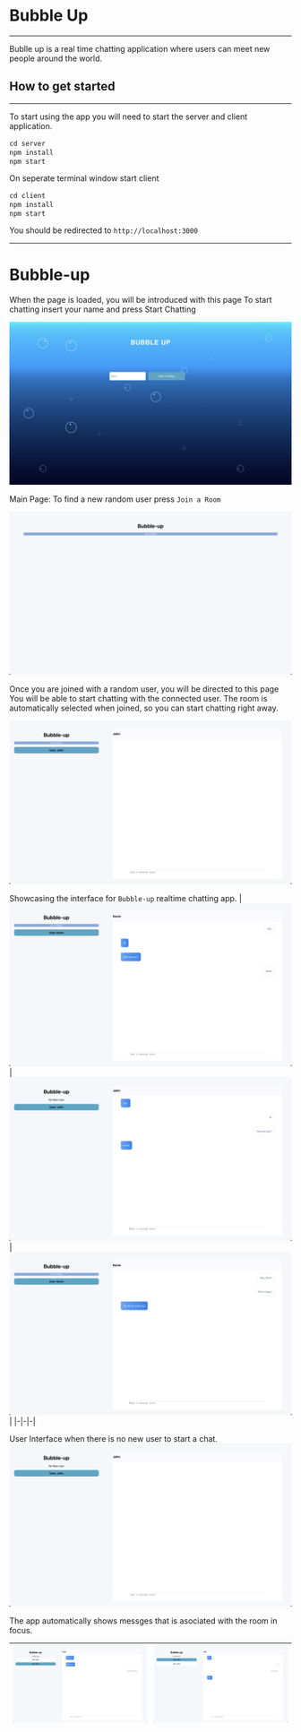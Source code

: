# Bubble Up
---
Bublle up is a real time chatting application where users can meet new people around the world. 


## How to get started
---
To start using the app you will need to start the server and client application.
```
cd server
npm install
npm start
```
On seperate terminal window start client
```
cd client
npm install
npm start
```

You should be redirected to `http://localhost:3000`

---
# Bubble-up

When the page is loaded, you will be introduced with this page
To start chatting insert your name and press Start Chatting

![Start Page](./readme-images/StartPage.png)

Main Page: To find a new random user press `Join a Room`

![Main Page](./readme-images//MainPage.png)

Once you are joined with a random user, you will be directed to this page
You will be able to start chatting with the connected user. The room is automatically selected when joined, so you can start chatting right away.

![Joined Room](./readme-images/JoinedRoom.png)

Showcasing the interface for `Bubble-up` realtime chatting app.
|![Chat Page](./readme-images/ChatPage.png)|![Chat Page](./readme-images/ChatPage2.png)|![Chat Page](./readme-images/ChatPage3.png)|
|-|-|-|

User Interface when there is no new user to start a chat.
![No New User](./readme-images//NoNewUser.png)


The app automatically shows messges that is asociated with the room in focus.

|![Focus Room](./readme-images/FocusRoom.png)|![Focus Room](./readme-images/FocusRoom2.png)|
|-|-|

